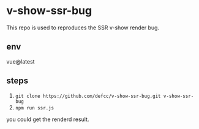 # v-show-ssr-bug

This repo is used to reproduces the SSR v-show render bug.

## env
vue@latest

## steps

1. `git clone https://github.com/defcc/v-show-ssr-bug.git v-show-ssr-bug`
2. `npm run ssr.js`

you could get the renderd result.
